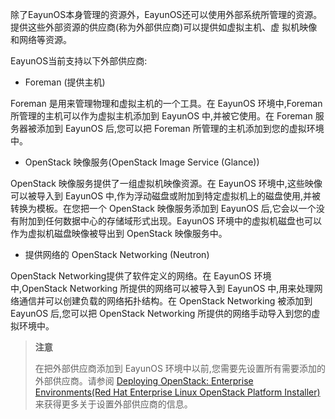 除了EayunOS本身管理的资源外，EayunOS还可以使用外部系统所管理的资源。提供这些外部资源的供应商(称为外部供应商)可以提供如虚拟主机、虚
拟机映像和网络等资源。

EayunOS当前支持以下外部供应商:

* Foreman (提供主机)

Foreman 是用来管理物理和虚拟主机的一个工具。在 EayunOS 环境中,Foreman 所管理的主机可以作为虚拟主机添加到 EayunOS 中,并被它使用。在 Foreman 服务器被添加到 EayunOS 后,您可以把 Foreman 所管理的主机添加到您的虚拟环境中。

* OpenStack 映像服务(OpenStack Image Service (Glance))

OpenStack 映像服务提供了一组虚拟机映像资源。在 EayunOS 环境中,这些映像可以被导入到 EayunOS 中,作为浮动磁盘或附加到特定虚拟机上的磁盘使用,并被转换为模板。在您把一个 OpenStack 映像服务添加到 EayunOS 后,它会以一个没有附加到任何数据中心的存储域形式出现。EayunOS 环境中的虚拟机磁盘也可以作为虚拟机磁盘映像被导出到 OpenStack 映像服务中。

* 提供网络的 OpenStack Networking (Neutron)

OpenStack Networking提供了软件定义的网络。在 EayunOS 环境中,OpenStack Networking 所提供的网络可以被导入到 EayunOS 中,用来处理网络通信并可以创建负载的网络拓扑结构。在 OpenStack Networking 被添加到 EayunOS 后,您可以把 OpenStack Networking 所提供的网络手动导入到您的虚拟环境中。

>**注意**
>
>在把外部供应商添加到 EayunOS 环境中以前,您需要先设置所有需要添加的外部供应商。请参阅 [Deploying OpenStack: Enterprise Environments(Red Hat Enterprise Linux OpenStack Platform Installer)](https://access.redhat.com/site/documentation/en-US/Red_Hat_Enterprise_Linux_OpenStack_Platform/5/html/Installer_and_Foreman_Guide/index.html)来获得更多关于设置外部供应商的信息。

